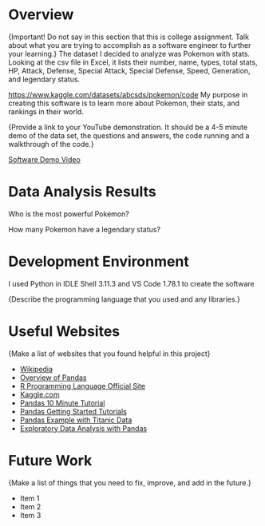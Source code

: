 # Overview

{Important! Do not say in this section that this is college assignment. Talk about what you are trying to accomplish as a software engineer to further your learning.}
The dataset I decided to analyze was Pokemon with stats. Looking at the csv file in Excel, it lists their number, name, types, total stats, HP, Attack, Defense, Special Attack, Special Defense, Speed, Generation, and legendary status.

https://www.kaggle.com/datasets/abcsds/pokemon/code
My purpose in creating this software is to learn more about Pokemon, their stats, and rankings in their world.

{Provide a link to your YouTube demonstration. It should be a 4-5 minute demo of the data set, the questions and answers, the code running and a walkthrough of the code.}

[Software Demo Video](http://youtube.link.goes.here)

# Data Analysis Results

Who is the most powerful Pokemon?

How many Pokemon have a legendary status?

# Development Environment

I used Python in IDLE Shell 3.11.3 and VS Code 1.78.1 to create the software

{Describe the programming language that you used and any libraries.}

# Useful Websites

{Make a list of websites that you found helpful in this project}

- [Wikipedia](https://en.wikipedia.org/wiki/Data_science)
- [Overview of Pandas](https://pandas.pydata.org/docs/getting_started/overview.html)
- [R Programming Language Official Site](https://www.r-project.org/about.html)
- [Kaggle.com](http://www.Kaggle.com)
- [Pandas 10 Minute Tutorial](https://pandas.pydata.org/docs/user_guide/10min.html#min)
- [Pandas Getting Started Tutorials](https://pandas.pydata.org/docs/getting_started/intro_tutorials/index.html)
- [Pandas Example with Titanic Data](https://towardsdatascience.com/getting-started-to-data-analysis-with-python-pandas-with-titanic-dataset-a195ab043c77)
- [Exploratory Data Analysis with Pandas](https://www.kaggle.com/kashnitsky/topic-1-exploratory-data-analysis-with-pandas)

# Future Work

{Make a list of things that you need to fix, improve, and add in the future.}

- Item 1
- Item 2
- Item 3
